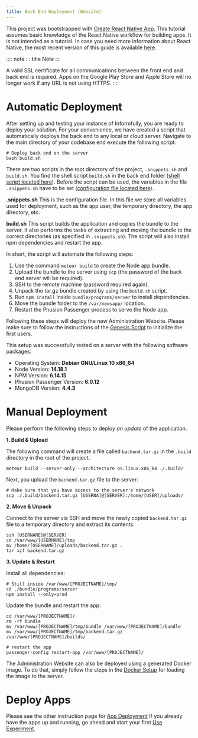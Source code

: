 ```yaml
---
title: Back End Deployment (Website)
---
```


This project was bootstrapped with [Create React Native
App](https://github.com/react-community/create-react-native-app). This
tutorial assumes basic knowledge of the React Native workflow for
building apps. It is not intended as a tutorial. In case you need more
information about React Native, the most recent version of this guide is
available
[here](https://github.com/expo/create-react-native-app/blob/master/README.md).

:::: note
::: title
Note
:::

A valid SSL certificate for all communications between the front end and
back end is required. Apps on the Google Play Store and Apple Store will
no longer work if any URL is not using HTTPS.
::::

# Automatic Deployment

After setting up and testing your instance of Informfully, you are ready
to deploy your solution. For your convenience, we have created a script
that automatically deploys the back end to any local or cloud server.
Navigate to the main directory of your codebase end execute the
following script:

``` console
# Deploy back end on the server
bash build.sh
```

There are two scripts in the root directory of the project,
`.snippets.sh` and `build.sh`. You find the shell script `build.sh` in
the back end folder ([shell script located
here](https://github.com/Informfully/Platform/blob/main/backend/build.sh)).
Before the script can be used, the variables in the file `.snippets.sh`
have to be set ([configuration file located
here](https://github.com/Informfully/Platform/blob/main/backend/build.sh)).

**.snippets.sh** This is the configuration file. In this file we store
all variables used for deployment, such as the app user, the temporary
directory, the app directory, etc.

**build.sh** This script builds the application and copies the bundle to
the server. It also performs the tasks of extracting and moving the
bundle to the correct directories (as specified in `.snippets.sh`). The
script will also install npm dependencies and restart the app.

In short, the script will automate the following steps:

1.  Use the command `meteor build` to create the Node app bundle.
2.  Upload the bundle to the server using `scp` (the password of the
    back end server will be required).
3.  SSH to the remote machine (password required again).
4.  Unpack the tar.gz bundle created by using the `build.sh` script.
5.  Run `npm install` inside `bundle/programs/server` to install
    dependencies.
6.  Move the bundle folder to the `/var/newsapp/` location.
7.  Restart the Phusion Passenger process to serve the Node app.

Following these steps will deploy the new Administration Website. Please
make sure to follow the instructions of the [Genesis
Script](https://informfully.readthedocs.io/en/latest/docker.html) to
initialize the first users.

This setup was successfully tested on a server with the following
software packages:

-   Operating System: **Debian GNU/Linux 10 x86_64**
-   Node Version: **14.18.1**
-   NPM Version: **6.14.15**
-   Phusion Passenger Version: **6.0.12**
-   MongoDB Version: **4.4.3**

# Manual Deployment

Please perform the following steps to deploy *an update* of the
application.

**1. Build & Upload**

The following command will create a file called `backend.tar.gz` in the
`.build` directory in the root of the project.

``` console
meteor build --server-only --architecture os.linux.x86_64 ./.build/
```

Next, you upload the `backend.tar.gz` file to the server:

``` console
# Make sure that you have access to the server's network
scp ./.build/backend.tar.gz [USERNA]@[SERVER]:/home/[USER]/uploads/
```

**2. Move & Unpack**

Connect to the server via SSH and move the newly copied `backend.tar.gz`
file to a temporary directory and extract its contents:

``` console
ssh [USERNAME]@[SERVER]
cd /var/www/[USERNAME]/tmp
mv /home/[USERNAME]/uploads/backend.tar.gz .
tar xzf backend.tar.gz
```

**3. Update & Restart**

Install all dependencies:

``` console
# Still inside /var/www/[PROJECTNAME]/tmp/
cd ./bundle/programs/server
npm install --only=prod
```

Update the bundle and restart the app:

``` console
cd /var/www/[PROJECTNAME]/
rm -rf bundle
mv /var/www/[PROJECTNAME]/tmp/bundle /var/www/[PROJECTNAME]/bundle
mv /var/www/[PROJECTNAME]/tmp/backend.tar.gz /var/www/[PROJECTNAME]/builds/

# restart the app
passenger-config restart-app /var/www/[PROJECTNAME]/
```

The Administration Website can also be deployed using a generated Docker
image. To do that, simply follow the steps in the [Docker
Setup](https://informfully.readthedocs.io/en/latest/docker.html) for
loading the image to the server.

# Deploy Apps

Please see the other instruction page for [App
Deployment](https://informfully.readthedocs.io/en/latest/native.html) If
you already have the apps up and running, go ahead and start your first
[Use
Experiment](https://informfully.readthedocs.io/en/latest/experiment.html).
